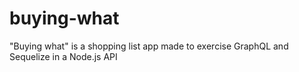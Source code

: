 # buying-what
"Buying what" is a shopping list app made to exercise GraphQL and Sequelize in a Node.js API
